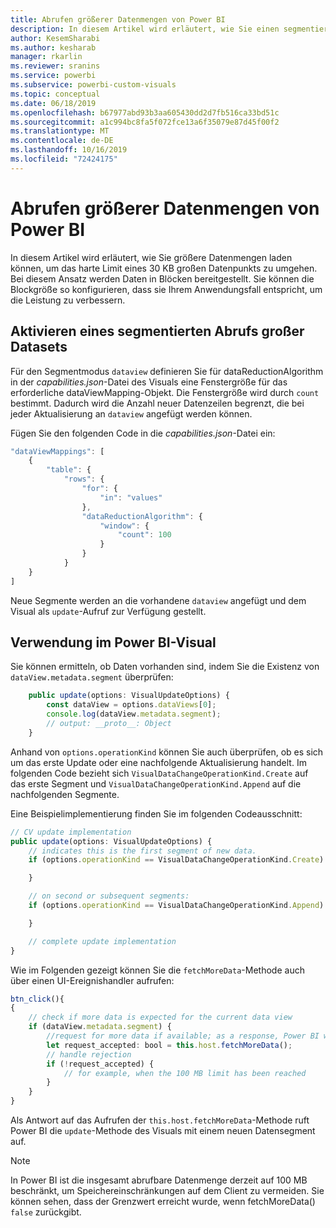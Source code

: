 ```yaml
---
title: Abrufen größerer Datenmengen von Power BI
description: In diesem Artikel wird erläutert, wie Sie einen segmentierten Abruf großer Datasets für Power BI-Visuals aktivieren.
author: KesemSharabi
ms.author: kesharab
manager: rkarlin
ms.reviewer: sranins
ms.service: powerbi
ms.subservice: powerbi-custom-visuals
ms.topic: conceptual
ms.date: 06/18/2019
ms.openlocfilehash: b67977abd93b3aa605430dd2d7fb516ca33bd51c
ms.sourcegitcommit: a1c994bc8fa5f072fce13a6f35079e87d45f00f2
ms.translationtype: MT
ms.contentlocale: de-DE
ms.lasthandoff: 10/16/2019
ms.locfileid: "72424175"
---
```

# <a name="fetch-more-data-from-power-bi"></a>Abrufen größerer Datenmengen von Power BI

In diesem Artikel wird erläutert, wie Sie größere Datenmengen laden können, um das harte Limit eines 30 KB großen Datenpunkts zu umgehen. Bei diesem Ansatz werden Daten in Blöcken bereitgestellt. Sie können die Blockgröße so konfigurieren, dass sie Ihrem Anwendungsfall entspricht, um die Leistung zu verbessern.  

## <a name="enable-a-segmented-fetch-of-large-datasets"></a>Aktivieren eines segmentierten Abrufs großer Datasets

Für den Segmentmodus `dataview` definieren Sie für dataReductionAlgorithm in der *capabilities.json*-Datei des Visuals eine Fenstergröße für das erforderliche dataViewMapping-Objekt. Die Fenstergröße wird durch `count` bestimmt. Dadurch wird die Anzahl neuer Datenzeilen begrenzt, die bei jeder Aktualisierung an `dataview` angefügt werden können.

Fügen Sie den folgenden Code in die *capabilities.json*-Datei ein:

```typescript
"dataViewMappings": [
    {
        "table": {
            "rows": {
                "for": {
                    "in": "values"
                },
                "dataReductionAlgorithm": {
                    "window": {
                        "count": 100
                    }
                }
            }
    }
]
```

Neue Segmente werden an die vorhandene `dataview` angefügt und dem Visual als `update`-Aufruf zur Verfügung gestellt.

## <a name="usage-in-the-power-bi-visual"></a>Verwendung im Power BI-Visual

Sie können ermitteln, ob Daten vorhanden sind, indem Sie die Existenz von `dataView.metadata.segment` überprüfen:

```typescript
    public update(options: VisualUpdateOptions) {
        const dataView = options.dataViews[0];
        console.log(dataView.metadata.segment);
        // output: __proto__: Object
    }
```

Anhand von `options.operationKind` können Sie auch überprüfen, ob es sich um das erste Update oder eine nachfolgende Aktualisierung handelt. Im folgenden Code bezieht sich `VisualDataChangeOperationKind.Create` auf das erste Segment und `VisualDataChangeOperationKind.Append` auf die nachfolgenden Segmente.

Eine Beispielimplementierung finden Sie im folgenden Codeausschnitt:

```typescript
// CV update implementation
public update(options: VisualUpdateOptions) {
    // indicates this is the first segment of new data.
    if (options.operationKind == VisualDataChangeOperationKind.Create) {

    }

    // on second or subsequent segments:
    if (options.operationKind == VisualDataChangeOperationKind.Append) {

    }

    // complete update implementation
}
```

Wie im Folgenden gezeigt können Sie die `fetchMoreData`-Methode auch über einen UI-Ereignishandler aufrufen:

```typescript
btn_click(){
{
    // check if more data is expected for the current data view
    if (dataView.metadata.segment) {
        //request for more data if available; as a response, Power BI will call update method
        let request_accepted: bool = this.host.fetchMoreData();
        // handle rejection
        if (!request_accepted) {
            // for example, when the 100 MB limit has been reached
        }
    }
}
```

Als Antwort auf das Aufrufen der `this.host.fetchMoreData`-Methode ruft Power BI die `update`-Methode des Visuals mit einem neuen Datensegment auf.

> [!NOTE]
> In Power BI ist die insgesamt abrufbare Datenmenge derzeit auf 100 MB beschränkt, um Speichereinschränkungen auf dem Client zu vermeiden. Sie können sehen, dass der Grenzwert erreicht wurde, wenn fetchMoreData() `false` zurückgibt.
